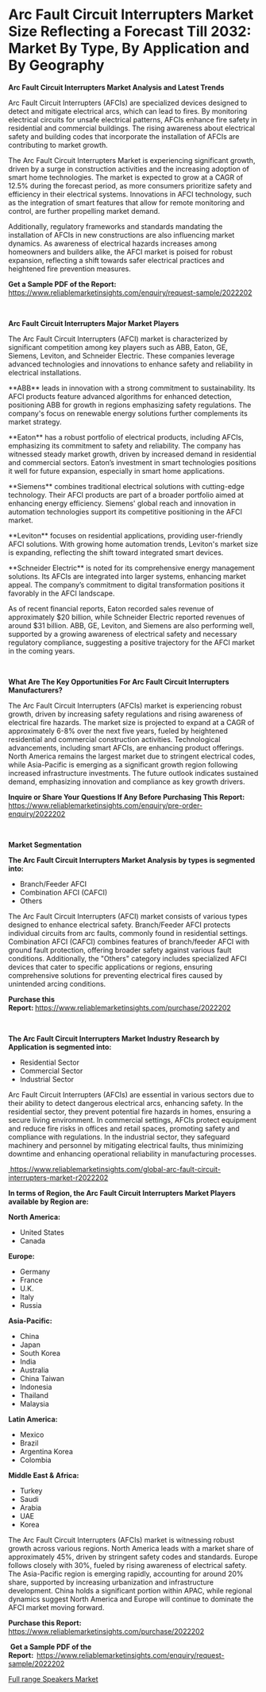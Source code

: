 <p><h1>Arc Fault Circuit Interrupters Market Size Reflecting a Forecast Till 2032: Market By Type, By Application and By Geography</h1></p><p><strong>Arc Fault Circuit Interrupters Market Analysis and Latest Trends</strong></p>
<p><p>Arc Fault Circuit Interrupters (AFCIs) are specialized devices designed to detect and mitigate electrical arcs, which can lead to fires. By monitoring electrical circuits for unsafe electrical patterns, AFCIs enhance fire safety in residential and commercial buildings. The rising awareness about electrical safety and building codes that incorporate the installation of AFCIs are contributing to market growth.</p><p>The Arc Fault Circuit Interrupters Market is experiencing significant growth, driven by a surge in construction activities and the increasing adoption of smart home technologies. The market is expected to grow at a CAGR of 12.5% during the forecast period, as more consumers prioritize safety and efficiency in their electrical systems. Innovations in AFCI technology, such as the integration of smart features that allow for remote monitoring and control, are further propelling market demand.</p><p>Additionally, regulatory frameworks and standards mandating the installation of AFCIs in new constructions are also influencing market dynamics. As awareness of electrical hazards increases among homeowners and builders alike, the AFCI market is poised for robust expansion, reflecting a shift towards safer electrical practices and heightened fire prevention measures.</p></p>
<p><strong>Get a Sample PDF of the Report:&nbsp;</strong> <a href="https://www.reliablemarketinsights.com/enquiry/request-sample/2022202?utm_campaign=2475&utm_medium=2&utm_source=Github&utm_content=ia&utm_term=11022025&utm_id=arc-fault-circuit-interrupters">https://www.reliablemarketinsights.com/enquiry/request-sample/2022202</a></p>
<p>&nbsp;</p>
<p><strong>Arc Fault Circuit Interrupters Major Market Players</strong></p>
<p><p>The Arc Fault Circuit Interrupters (AFCI) market is characterized by significant competition among key players such as ABB, Eaton, GE, Siemens, Leviton, and Schneider Electric. These companies leverage advanced technologies and innovations to enhance safety and reliability in electrical installations.</p><p>**ABB** leads in innovation with a strong commitment to sustainability. Its AFCI products feature advanced algorithms for enhanced detection, positioning ABB for growth in regions emphasizing safety regulations. The company's focus on renewable energy solutions further complements its market strategy.</p><p>**Eaton** has a robust portfolio of electrical products, including AFCIs, emphasizing its commitment to safety and reliability. The company has witnessed steady market growth, driven by increased demand in residential and commercial sectors. Eaton’s investment in smart technologies positions it well for future expansion, especially in smart home applications.</p><p>**Siemens** combines traditional electrical solutions with cutting-edge technology. Their AFCI products are part of a broader portfolio aimed at enhancing energy efficiency. Siemens' global reach and innovation in automation technologies support its competitive positioning in the AFCI market.</p><p>**Leviton** focuses on residential applications, providing user-friendly AFCI solutions. With growing home automation trends, Leviton's market size is expanding, reflecting the shift toward integrated smart devices.</p><p>**Schneider Electric** is noted for its comprehensive energy management solutions. Its AFCIs are integrated into larger systems, enhancing market appeal. The company’s commitment to digital transformation positions it favorably in the AFCI landscape.</p><p>As of recent financial reports, Eaton recorded sales revenue of approximately $20 billion, while Schneider Electric reported revenues of around $31 billion. ABB, GE, Leviton, and Siemens are also performing well, supported by a growing awareness of electrical safety and necessary regulatory compliance, suggesting a positive trajectory for the AFCI market in the coming years.</p></p>
<p>&nbsp;</p>
<p><strong>What Are The Key Opportunities For Arc Fault Circuit Interrupters Manufacturers?</strong></p>
<p><p>The Arc Fault Circuit Interrupters (AFCIs) market is experiencing robust growth, driven by increasing safety regulations and rising awareness of electrical fire hazards. The market size is projected to expand at a CAGR of approximately 6-8% over the next five years, fueled by heightened residential and commercial construction activities. Technological advancements, including smart AFCIs, are enhancing product offerings. North America remains the largest market due to stringent electrical codes, while Asia-Pacific is emerging as a significant growth region following increased infrastructure investments. The future outlook indicates sustained demand, emphasizing innovation and compliance as key growth drivers.</p></p>
<p><strong>Inquire or Share Your Questions If Any Before Purchasing This Report:</strong> <a href="https://www.reliablemarketinsights.com/enquiry/pre-order-enquiry/2022202?utm_campaign=2475&utm_medium=2&utm_source=Github&utm_content=ia&utm_term=11022025&utm_id=arc-fault-circuit-interrupters">https://www.reliablemarketinsights.com/enquiry/pre-order-enquiry/2022202</a></p>
<p>&nbsp;</p>
<p><strong>Market Segmentation</strong></p>
<p><strong>The Arc Fault Circuit Interrupters Market Analysis by types is segmented into:</strong></p>
<p><ul><li>Branch/Feeder AFCI</li><li>Combination AFCI (CAFCI)</li><li>Others</li></ul></p>
<p><p>The Arc Fault Circuit Interrupters (AFCI) market consists of various types designed to enhance electrical safety. Branch/Feeder AFCI protects individual circuits from arc faults, commonly found in residential settings. Combination AFCI (CAFCI) combines features of branch/feeder AFCI with ground fault protection, offering broader safety against various fault conditions. Additionally, the "Others" category includes specialized AFCI devices that cater to specific applications or regions, ensuring comprehensive solutions for preventing electrical fires caused by unintended arcing conditions.</p></p>
<p><strong>Purchase this Report:&nbsp;</strong><a href="https://www.reliablemarketinsights.com/purchase/2022202?utm_campaign=2475&utm_medium=2&utm_source=Github&utm_content=ia&utm_term=11022025&utm_id=arc-fault-circuit-interrupters">https://www.reliablemarketinsights.com/purchase/2022202</a></p>
<p>&nbsp;</p>
<p><strong>The Arc Fault Circuit Interrupters Market Industry Research by Application is segmented into:</strong></p>
<p><ul><li>Residential Sector</li><li>Commercial Sector</li><li>Industrial Sector</li></ul></p>
<p><p>Arc Fault Circuit Interrupters (AFCIs) are essential in various sectors due to their ability to detect dangerous electrical arcs, enhancing safety. In the residential sector, they prevent potential fire hazards in homes, ensuring a secure living environment. In commercial settings, AFCIs protect equipment and reduce fire risks in offices and retail spaces, promoting safety and compliance with regulations. In the industrial sector, they safeguard machinery and personnel by mitigating electrical faults, thus minimizing downtime and enhancing operational reliability in manufacturing processes.</p></p>
<p><a href="https://www.reliablemarketinsights.com/global-arc-fault-circuit-interrupters-market-r2022202?utm_campaign=2475&utm_medium=2&utm_source=Github&utm_content=ia&utm_term=11022025&utm_id=arc-fault-circuit-interrupters">&nbsp;https://www.reliablemarketinsights.com/global-arc-fault-circuit-interrupters-market-r2022202</a></p>
<p><strong>In terms of Region, the Arc Fault Circuit Interrupters Market Players available by Region are:</strong></p>
<p>
    <p> <strong> North America: </strong>
        <ul>
            <li>United States</li>
            <li>Canada</li>
        </ul>
        </p> 
    <p> <strong> Europe: </strong>
        <ul>
            <li>Germany</li>
            <li>France</li>
            <li>U.K.</li>
            <li>Italy</li>
            <li>Russia</li>
        </ul>
        </p> 
    <p> <strong> Asia-Pacific: </strong>
        <ul>
            <li>China</li>
            <li>Japan</li>
            <li>South Korea</li>
            <li>India</li>
            <li>Australia</li>
            <li>China Taiwan</li>
            <li>Indonesia</li>
            <li>Thailand</li>
            <li>Malaysia</li>
        </ul>
        </p> 
    <p> <strong> Latin America: </strong>
        <ul>
            <li>Mexico</li>
            <li>Brazil</li>
            <li>Argentina Korea</li>
            <li>Colombia</li>
        </ul>
        </p> 
    <p> <strong> Middle East & Africa: </strong>
        <ul>
            <li>Turkey</li>
            <li>Saudi</li>
            <li>Arabia</li>
            <li>UAE</li>
            <li>Korea</li>
        </ul>
    </p>
    </p>
<p><p>The Arc Fault Circuit Interrupters (AFCIs) market is witnessing robust growth across various regions. North America leads with a market share of approximately 45%, driven by stringent safety codes and standards. Europe follows closely with 30%, fueled by rising awareness of electrical safety. The Asia-Pacific region is emerging rapidly, accounting for around 20% share, supported by increasing urbanization and infrastructure development. China holds a significant portion within APAC, while regional dynamics suggest North America and Europe will continue to dominate the AFCI market moving forward.</p></p>
<p><strong>Purchase this Report: </strong><a href="https://www.reliablemarketinsights.com/purchase/2022202?utm_campaign=2475&utm_medium=2&utm_source=Github&utm_content=ia&utm_term=11022025&utm_id=arc-fault-circuit-interrupters">https://www.reliablemarketinsights.com/purchase/2022202</a></p>
<p>&nbsp;<strong>Get a Sample PDF of the Report:&nbsp;&nbsp;</strong><a href="https://www.reliablemarketinsights.com/enquiry/request-sample/2022202?utm_campaign=2475&utm_medium=2&utm_source=Github&utm_content=ia&utm_term=11022025&utm_id=arc-fault-circuit-interrupters">https://www.reliablemarketinsights.com/enquiry/request-sample/2022202</a></p>
<p><strong></strong></p>
<p><p><a href="https://github.com/donnettaletizia/Market-Research-Report-List-1/blob/main/full-range-speakers-market.md?utm_campaign=2475&utm_medium=2&utm_source=Github&utm_content=ia&utm_term=11022025&utm_id=arc-fault-circuit-interrupters">Full range Speakers Market</a></p></p>